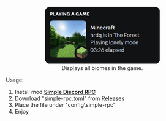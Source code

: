 <p align="center">
  <img src="https://raw.githubusercontent.com/h6rd/SimpleRPC-Biomes/2ab9a875e571b257848494d12698e6f1df26067e/Icons/srpc.gif" width="300px" draggable="false"><br>
  Displays all biomes in the game.
</p>

Usage:
1. Install mod [**Simple Discord RPC**](https://www.curseforge.com/minecraft/mc-mods/simple-discord-rpc)
2. Download "simple-rpc.toml" from [Releases](https://github.com/h6rd/SimpleRPC-Biomes/releases/latest/download/simple-rpc.toml)
4. Place the file under "config\simple-rpc"
5. Enjoy

